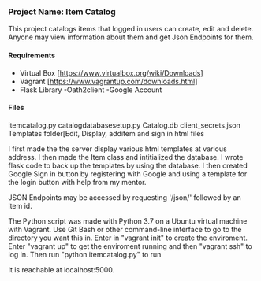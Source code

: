 ### Project Name: Item Catalog
This project catalogs items that logged in users can create, edit and delete. Anyone may view information about them and get Json Endpoints for them.

#### Requirements
- Virtual Box [https://www.virtualbox.org/wiki/Downloads]
- Vagrant [https://www.vagrantup.com/downloads.html]
- Flask Library 
-Oath2client
-Google Account


#### Files
itemcatalog.py
catalogdatabasesetup.py
Catalog.db
client_secrets.json
Templates folder[Edit, Display, additem and sign in html files


I first made the the server display various html templates at various address. I then made the Item class and intitialized the database. I wrote flask code to back up the templates by 
using the database. I then created Google Sign in button by registering with Google and using a template for the login button with help from my mentor. 

JSON Endpoints may be accessed by requesting '/json/'  followed by an item id.

The Python script was made with Python 3.7 on a Ubuntu virtual machine with Vagrant. Use Git Bash or other command-line interface
to go to the directory you want this in. Enter in "vagrant init" to create the enviroment. Enter "vagrant up" to get the 
enviroment running and then "vagrant ssh" to log in.
Then run "python itemcatalog.py" to run

It is reachable at localhost:5000.